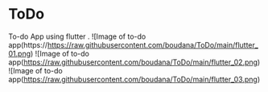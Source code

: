 # ToDo
To-do App using flutter . 
![Image of to-do app(https://https://raw.githubusercontent.com/boudana/ToDo/main/flutter_01.png)
![Image of to-do app(https://raw.githubusercontent.com/boudana/ToDo/main/flutter_02.png)
![Image of to-do app(https://raw.githubusercontent.com/boudana/ToDo/main/flutter_03.png)
